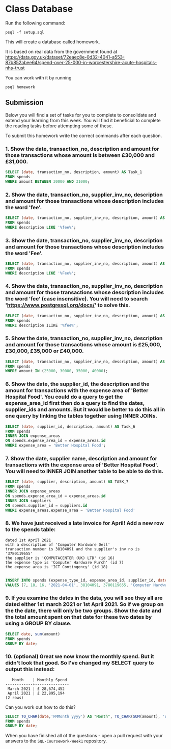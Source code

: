 # Class Database

Run the following command:

```
psql -f setup.sql
```

This will create a database called homework.

It is based on real data from the government found at
https://data.gov.uk/dataset/72eaec8e-0d32-4041-a553-87b852abee64/spend-over-25-000-in-worcestershire-acute-hospitals-nhs-trust

You can work with it by running

```
psql homework
```

## Submission

Below you will find a set of tasks for you to complete to consolidate and extend your learning from this week. You will find it beneficial to complete the reading tasks before attempting some of these.

To submit this homework write the correct commands after each question.

### 1. Show the date, transaction_no, description and amount for those transactions whose amount is between £30,000 and £31,000.

```sql
SELECT (date, transaction_no, description, amount) AS Task_1
FROM spends
WHERE amount BETWEEN 30000 AND 31000;

```

### 2. Show the date, transaction_no, supplier_inv_no, description and amount for those transactions whose description includes the word 'fee'.

```sql
SELECT (date, transaction_no, supplier_inv_no, description, amount) AS Task_2
FROM spends
WHERE description LIKE '%fee%';

```

### 3. Show the date, transaction_no, supplier_inv_no, description and amount for those transactions whose description includes the word 'Fee'.

```sql
SELECT (date, transaction_no, supplier_inv_no, description, amount) AS Task_3
FROM spends
WHERE description LIKE '%Fee%';

```

### 4. Show the date, transaction_no, supplier_inv_no, description and amount for those transactions whose description includes the word 'fee' (case insensitive). You will need to search 'https://www.postgresql.org/docs/' to solve this.

```sql
SELECT (date, transaction_no, supplier_inv_no, description, amount) AS Task_4
FROM spends
WHERE description ILIKE '%fee%';
```

### 5. Show the date, transaction_no, supplier_inv_no, description and amount for those transactions whose amount is £25,000, £30,000, £35,000 or £40,000.

```sql
SELECT (date, transaction_no, supplier_inv_no, description, amount) AS Task_5
FROM spends
WHERE amount IN (25000, 30000, 35000, 40000);
```

### 6. Show the date, the supplier_id, the description and the amount for transactions with the expense area of 'Better Hospital Food'. You could do a query to get the expense_area_id first then do a query to find the dates, supplier_ids and amounts. But it would be better to do this all in one query by linking the tables together using INNER JOINs.

```sql
SELECT (date, supplier_id, description, amount) AS Task_6
FROM spends
INNER JOIN expense_areas
ON spends.expense_area_id = expense_areas.id
WHERE expense_area = 'Better Hospital Food';

```

### 7. Show the date, supplier name, description and amount for transactions with the expense area of 'Better Hospital Food'. You will need to INNER JOIN another table to be able to do this.

```sql
SELECT (date, supplier, description, amount) AS TASK_7
FROM spends
INNER JOIN expense_areas
ON spends.expense_area_id = expense_areas.id
INNER JOIN suppliers
ON spends.supplier_id = suppliers.id
WHERE expense_areas.expense_area = 'Better Hospital Food'

```

### 8. We have just received a late invoice for April! Add a new row to the spends table:

    dated 1st April 2021
    with a description of 'Computer Hardware Dell'
    transaction number is 38104091 and the supplier's inv no is '3780119655'
    the supplier is 'COMPUTACENTER (UK) LTD' (id 16)
    the expense type is 'Computer Hardware Purch' (id 7)
    the expense area is 'ICT Contingency' (id 18)

```sql

INSERT INTO spends (expense_type_id, expense_area_id, supplier_id, date, transaction_no, supplier_inv_no, description, amount)
VALUES (7, 18, 16, '2021-04-01', 38104091, 3780119655, 'Computer Hardware Dell', 1200);

```

### 9. If you examine the dates in the data, you will see they all are dated either 1st march 2021 or 1st April 2021. So if we group on the the date, there will only be two groups. Show the date and the total amount spent on that date for these two dates by using a GROUP BY clause.

```sql
SELECT date, sum(amount)
FROM spends
GROUP BY date;

```

### 10. (optional) Great we now know the monthly spend. But it didn't look that good. So I've changed my SELECT query to output this instead:

```
   Month    | Monthly Spend
------------+---------------
 March 2021 | £ 28,674,452
 April 2021 | £ 22,895,194
(2 rows)
```

Can you work out how to do this?

```sql
SELECT TO_CHAR(date,'FMMonth yyyy') AS "Month", TO_CHAR(SUM(amount), '£99,999,999') AS "Monthly Spend"
FROM spends
GROUP BY date;

```

When you have finished all of the questions - open a pull request with your answers to the `SQL-Coursework-Week1` repository.
